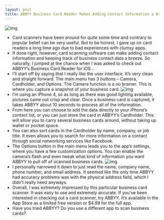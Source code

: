 ```yaml
---
layout: post
title: ABBYY Business Card Reader Makes Adding Contact Information a Breeze
---
```

![img](http://media.idownloadblog.com/wp-content/uploads/2011/05/abbyy-header.png)
* Card scanners have been around for quite some time and contrary to popular belief can be very useful. But to be honest, I gave up on card readers a long time ago due to bad experiences with clumsy apps.
* If done right, however, card scanning software can make adding contact information and keeping track of business contact data a breeze. So naturally, I jumped at the chance when I was asked to check out ABBYY’s Business Card Reader for iOS…
* I’ll start off by saying that I really like the user interface. It’s very clean and straight forward. The main menu has 3 buttons – Camera, Cardholder, and Options. The Camera function is a no brainer. This is where you capture a snapshot of your business card.
![img](http://media.idownloadblog.com/wp-content/uploads/2011/05/main-menu-abbyy-e1305904345482.png)
* I’m using an iPhone 4, so as long as there was good lighting available, pictures came out crisp and clear. Once a business card is captured, it takes ABBYY about 10 seconds to process all of the information.
* From here you can choose to add the data directly to your iPhone’s contact list, or you can just store the card in ABBYY’s Cardholder. This will allow you to carry several business cards around, without taking up wallet or pocket space.
* You can also sort cards in the Cardholder by name, company, or job title. It even allows you to search for more information on a contact through social networking services like Facebook.
* The Options button in the main menu leads you to the app’s settings, where you have a few customization options. You can enable the camera’s flash and even tweak what kind of information you want ABBYY to pull off of scanned business cards.
![img](http://media.idownloadblog.com/wp-content/uploads/2011/05/settings-abbyy-e1305904401739.png)
* I personally narrowed it down to just read the name, company name, phone number, and email address. It seemed like the only time ABBYY had accuracy problems was with the physical address field, which I didn’t really need anyways.
* Overall, I was extremely impressed by this particular business card scanner. It was easy to use and extremely accurate. If you’ve been interested in checking out a card scanner, try ABBYY. It’s available in the App Store as a limited free version or $4.99 for the full app.
* Have you tried ABBYY? Do you use a different app to scan business cards?

